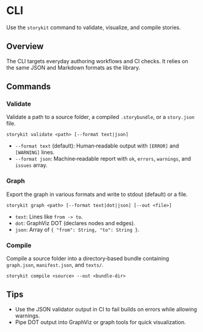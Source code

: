 # CLI

Use the `storykit` command to validate, visualize, and compile stories.

## Overview

The CLI targets everyday authoring workflows and CI checks. It relies on the same JSON and Markdown formats as the library.

## Commands

### Validate

Validate a path to a source folder, a compiled `.storybundle`, or a `story.json` file.

```
storykit validate <path> [--format text|json]
```

- `--format text` (default): Human‑readable output with `[ERROR]` and `[WARNING]` lines.
- `--format json`: Machine‑readable report with `ok`, `errors`, `warnings`, and `issues` array.

### Graph

Export the graph in various formats and write to stdout (default) or a file.

```
storykit graph <path> [--format text|dot|json] [--out <file>]
```

- `text`: Lines like `from -> to`.
- `dot`: GraphViz DOT (declares nodes and edges).
- `json`: Array of `{ "from": String, "to": String }`.

### Compile

Compile a source folder into a directory‑based bundle containing `graph.json`, `manifest.json`, and `texts/`.

```
storykit compile <source> --out <bundle-dir>
```

## Tips

- Use the JSON validator output in CI to fail builds on errors while allowing warnings.
- Pipe DOT output into GraphViz or graph tools for quick visualization.

